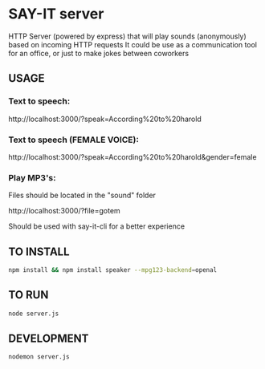 # SAY-IT server

HTTP Server (powered by express) that will play sounds (anonymously) based on incoming HTTP requests
It could be use as a communication tool for an office, or just to make jokes between coworkers

## USAGE

### Text to speech:

http://localhost:3000/?speak=According%20to%20harold

### Text to speech (FEMALE VOICE):

http://localhost:3000/?speak=According%20to%20harold&gender=female


### Play MP3's:

Files should be located in the "sound" folder

http://localhost:3000/?file=gotem


Should be used with say-it-cli for a better experience

## TO INSTALL

```sh
npm install && npm install speaker --mpg123-backend=openal
```

## TO RUN

```sh
node server.js
```

## DEVELOPMENT

```sh
nodemon server.js
```

